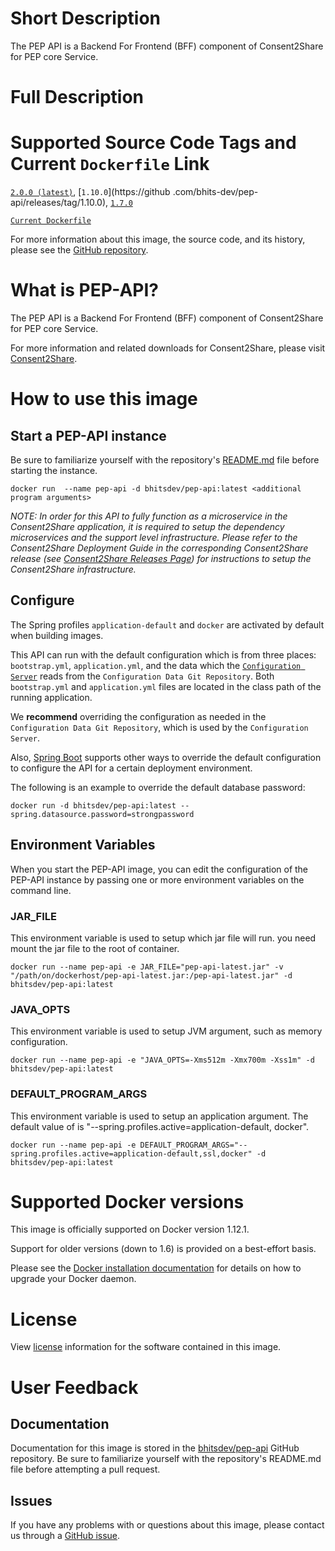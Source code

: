 # Short Description

The PEP API is a Backend For Frontend (BFF) component of Consent2Share for PEP core Service.

# Full Description

# Supported Source Code Tags and Current `Dockerfile` Link

[`2.0.0 (latest)`](https://github.com/bhits-dev/pep-api/releases/tag/2.0.0), [`1.10.0`](https://github
.com/bhits-dev/pep-api/releases/tag/1.10.0), [`1.7.0`](https://github.com/bhits-dev/pep-api/releases/tag/1.7.0)

[`Current Dockerfile`](https://github.com/bhits-dev/pep-api/blob/master/pep-api/src/main/docker/Dockerfile)

For more information about this image, the source code, and its history, please see the [GitHub repository](https://github.com/bhits-dev/pep-api).

# What is PEP-API?

The PEP API is a Backend For Frontend (BFF) component of Consent2Share for PEP core Service.

For more information and related downloads for Consent2Share, please visit [Consent2Share](https://bhits.github.io/consent2share/).
# How to use this image

## Start a PEP-API instance

Be sure to familiarize yourself with the repository's [README.md](https://github.com/bhits-dev/pep-api) file before starting the instance.

`docker run  --name pep-api -d bhitsdev/pep-api:latest <additional program arguments>`

*NOTE: In order for this API to fully function as a microservice in the Consent2Share application, it is required to setup the dependency microservices and the support level infrastructure. Please refer to the Consent2Share Deployment Guide in the corresponding Consent2Share release (see [Consent2Share Releases Page](https://github.com/bhits-dev/consent2share/releases)) for instructions to setup the Consent2Share infrastructure.*
## Configure

The Spring profiles `application-default` and `docker` are activated by default when building images.

This API can run with the default configuration which is from three places: `bootstrap.yml`, `application.yml`, and the data which the [`Configuration Server`](https://github.com/bhits-dev/config-server) reads from the `Configuration Data Git Repository`. Both `bootstrap.yml` and `application.yml` files are located in the class path of the running application.

We **recommend** overriding the configuration as needed in the `Configuration Data Git Repository`, which is used by the `Configuration Server`.

Also, [Spring Boot](https://projects.spring.io/spring-boot/) supports other ways to override the default configuration to configure the API for a certain deployment environment. 

The following is an example to override the default database password:

`docker run -d bhitsdev/pep-api:latest --spring.datasource.password=strongpassword`

## Environment Variables

When you start the PEP-API image, you can edit the configuration of the PEP-API instance by passing one or more environment variables on the command line. 

### JAR_FILE

This environment variable is used to setup which jar file will run. you need mount the jar file to the root of container.

`docker run --name pep-api -e JAR_FILE="pep-api-latest.jar" -v "/path/on/dockerhost/pep-api-latest.jar:/pep-api-latest.jar" -d bhitsdev/pep-api:latest`

### JAVA_OPTS 

This environment variable is used to setup JVM argument, such as memory configuration.

`docker run --name pep-api -e "JAVA_OPTS=-Xms512m -Xmx700m -Xss1m" -d bhitsdev/pep-api:latest`

### DEFAULT_PROGRAM_ARGS 

This environment variable is used to setup an application argument. The default value of is "--spring.profiles.active=application-default, docker".

`docker run --name pep-api -e DEFAULT_PROGRAM_ARGS="--spring.profiles.active=application-default,ssl,docker" -d bhitsdev/pep-api:latest`

# Supported Docker versions

This image is officially supported on Docker version 1.12.1.

Support for older versions (down to 1.6) is provided on a best-effort basis.

Please see the [Docker installation documentation](https://docs.docker.com/engine/installation/) for details on how to upgrade your Docker daemon.

# License

View [license](https://github.com/bhits-dev/pep-api/blob/master/LICENSE) information for the software contained in this image.

# User Feedback

## Documentation 

Documentation for this image is stored in the [bhitsdev/pep-api](https://github.com/bhits-dev/pep-api) GitHub repository. Be sure to familiarize yourself with the repository's README.md file before attempting a pull request.

## Issues

If you have any problems with or questions about this image, please contact us through a [GitHub issue](https://github.com/bhits-dev/pep-api/issues).